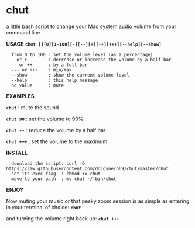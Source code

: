 # chut
a little bash script to change your Mac system audio volume from your command line

**USAGE**
**`chut [][0][1-100][-][--][+][++][+++][--help][--show]`**
```
  from 0 to 100 : set the volume level (as a percentage)
  - or +        : decrease or increase the volume by a half bar
  -- or ++      : by a full bar
  --- or +++    : min/max
  --show        : show the current volume level
  --help        : this help message
  no value      : mute 
```

**EXAMPLES**

**`chut`**          : mute the sound

**`chut 90`**       : set the volume to 90%

**`chut --`**       : reduce the volume by a half bar

**`chut +++`**      : set the volume to the maximum

**INSTALL**
```
  download the script: curl -O https://raw.githubusercontent.com/docgyneco69/chut/master/chut
  set its exec flag  : chmod +x chut
  move to your path  : mv chut ~/.bin/chut
```

**ENJOY**

Now muting your music or that pesky zoom session is as simple as entering in your terminal of choice: 
**`chut`**

and turning the volume right back up: 
**`chut +++`** 
